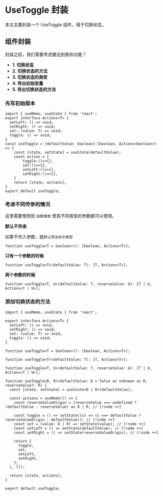 # UseToggle 封装

本文主要封装一个 UseToggle 组件，用于切换状态。

## 组件封装

封装之前，我们需要考虑要达到那些功能？

- **1. 切换状态**
- **2. 切换状态的方法**
- **3. 切换状态的类型**
- **4. 导出初始变量**
- **5. 导出切换状态的方法**

### 先写初始版本

```tsx
import { useMemo, useState } from 'react';
export interface Actions<T> {
  setLeft: () => void;
  setRight: () => void;
  set: (value: T) => void;
  toggle: () => void;
}
const useToggle = (defaultValue: boolean):[boolean, Actions<boolean>] => {
    const [state, setState] = useState(defaultValue);
    const action = {
        toggle:()=>{},
        set:()=>{},
        setLeft:()=>{},
        setRight:()=>{},
    }
    return [state, actions];
}
export default useToggle;
```

### 考虑不同传参的情况

 这里需要使用到 `函数重载` 使其不同类型的参数都可以使用。

**默认不传承**

 如果不传入参数，就`默认导出布尔类型
`
```tsx
function useToggle<T = boolean>(): [boolean, Actions<T>];
```

**只有一个参数的时候**

```tsx
function useToggle<T>(defaultValue: T): [T, Actions<T>];
```

**两个参数的时候**

```tsx
function useToggle<T, U>(defaultValue: T, reverseValue: U): [T | U, Actions<T | U>];
```

### 添加切换状态的方法

```tsx
import { useMemo, useState } from 'react';

export interface Actions<T> {
  setLeft: () => void;
  setRight: () => void;
  set: (value: T) => void;
  toggle: () => void;
}

function useToggle<T = boolean>(): [boolean, Actions<T>];

function useToggle<T>(defaultValue: T): [T, Actions<T>];

function useToggle<T, U>(defaultValue: T, reverseValue: U): [T | U, Actions<T | U>];

function useToggle<D, R>(defaultValue: D = false as unknown as D, reverseValue?: R) {
  const [state, setState] = useState<D | R>(defaultValue);

  const actions = useMemo(() => {
    const reverseValueOrigin = (reverseValue === undefined ? !defaultValue : reverseValue) as D | R; // [!code ++]

    const toggle = () => setState((s) => (s === defaultValue ? reverseValueOrigin : defaultValue)); // [!code ++]
    const set = (value: D | R) => setState(value); // [!code ++]
    const setLeft = () => setState(defaultValue); // [!code ++]
    const setRight = () => setState(reverseValueOrigin); // [!code ++]

    return {
      toggle,
      set,
      setLeft,
      setRight,
    };
  }, []);

  return [state, actions];
}

export default useToggle;

```
